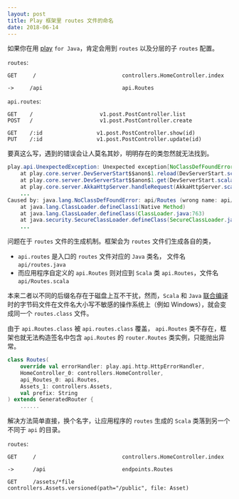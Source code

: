 ```yaml
---
layout: post
title: Play 框架里 routes 文件的命名
date: 2018-06-14
---
```


如果你在用 [play](https://www.playframework.com/) `for Java`，肯定会用到 `routes` 以及分层的子 `routes` 配置。

`routes`:

~~~
GET     /                           controllers.HomeController.index

->     /api                         api.Routes
~~~

`api.routes`:

~~~
GET    /                     v1.post.PostController.list
POST   /                     v1.post.PostController.create

GET    /:id                 v1.post.PostController.show(id)
PUT    /:id                 v1.post.PostController.update(id)
~~~

要真这么写，遇到的错误会让人莫名其妙，明明存在的类忽然就无法找到。

```Java
play.api.UnexpectedException: Unexpected exception[NoClassDefFoundError: api/Routes(wrong name: api/routes)]
    at play.core.server.DevServerStart$$anon$1.reload(DevServerStart.scala:190)
    at play.core.server.DevServerStart$$anon$1.get(DevServerStart.scala:124)
    at play.core.server.AkkaHttpServer.handleRequest(AkkaHttpServer.scala:222)
    ...
Caused by: java.lang.NoClassDefFoundError: api/Routes (wrong name: api/routes)
    at java.lang.ClassLoader.defineClass1(Native Method)
    at java.lang.ClassLoader.defineClass(ClassLoader.java:763)
    at java.security.SecureClassLoader.defineClass(SecureClassLoader.java:142)
    ...
```

问题在于 `routes` 文件的生成机制。框架会为 `routes` 文件们生成各自的类，

- `api.routes` 是入口的 `routes` 文件对应的 `Java` 类名， 文件名 `api/routes.java`
- 而应用程序自定义的 `api.Routes` 则对应到 `Scala` 类 `api.Routes`，文件名 `api/Routes.scala`


本来二者以不同的后缀名存在于磁盘上互不干扰，然而，`Scala` 和 `Java` [联合编译](http://www.codecommit.com/blog/scala/joint-compilation-of-scala-and-java-sources)时的字节码文件在文件名大小写不敏感的操作系统上（例如 Windows），就会变成同一个 `routes.class` 文件。

由于 `api.Routes.class` 被 `api.routes.class` 覆盖， `api.Routes` 类不存在，框架也就无法构造签名中包含 `api.Routes` 的 `router.Routes` 类实例，只能抛出异常。

```scala
class Routes(
    override val errorHandler: play.api.http.HttpErrorHandler,
    HomeController_0: controllers.HomeController,
    api_Routes_0: api.Routes,
    Assets_1: controllers.Assets,
    val prefix: String
) extends GeneratedRouter {
    ......
```

解决方法简单直接，换个名字，让应用程序的 `routes` 生成的 `Scala` 类落到另一个不同于 `api` 的目录。

`routes`:

~~~
GET     /                           controllers.HomeController.index

->      /api                        endpoints.Routes

GET     /assets/*file               controllers.Assets.versioned(path="/public", file: Asset)
~~~
